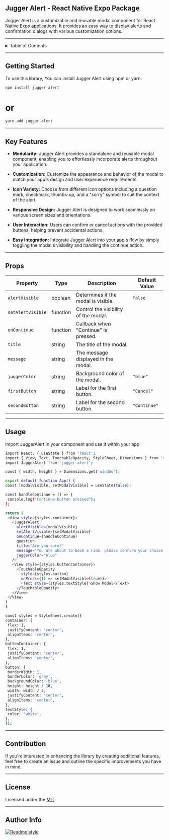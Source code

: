 ## Jugger Alert - React Native Expo Package

Jugger Alert is a customizable and reusable modal component for React Native Expo applications. It provides an easy way to display alerts and confirmation dialogs with various customization options.

---
<!-- TABLE OF CONTENTS -->
<details>
   <summary>Table of Contents</summary>
  <ol>
    <li>
      <a href="#getting-started">Getting Started</a>
      <ul>
        <li><a href="#key-features">Key Features</a></li>
        <li><a href="#props">Props</a></li>
      </ul>
    </li>
    <li><a href="#usage">Usage</a></li>
    <li><a href="#contributing">Contribution</a></li>
    <li><a href="#license">License</a></li>
    <li><a href="#acknowledgments">Author Info</a></li>
  </ol>
</details>

---

## Getting Started

To use this library, You can install Jugger Alert using npm or yarn:

 ```sh
npm install jugger-alert
   ```
# or
  ```sh
yarn add jugger-alert
   ```

---

## Key Features

- **Modularity:** Jugger Alert provides a standalone and reusable modal component, enabling you to effortlessly incorporate alerts throughout your application.

- **Customization:** Customize the appearance and behavior of the modal to match your app's design and user experience requirements.

- **Icon Variety:** Choose from different icon options including a question mark, checkmark, thumbs-up, and a "sorry" symbol to suit the context of the alert.

- **Responsive Design:** Jugger Alert is designed to work seamlessly on various screen sizes and orientations.

- **User Interaction:** Users can confirm or cancel actions with the provided buttons, helping prevent accidental actions.

- **Easy Integration:** Integrate Jugger Alert into your app's flow by simply toggling the modal's visibility and handling the continue action.


---

## Props
| Property          | Type     | Description                            | Default Value       |
|-------------------|----------|----------------------------------------|---------------------|
| `alertVisible`    | boolean  | Determines if the modal is visible.    | `false`             |
| `setAlertVisible` | function | Control the visibility of the modal.   |                     |
| `onContinue`      | function | Callback when "Continue" is pressed.   |                     |
| `title`           | string   | The title of the modal.                |    |
| `message`         | string   | The message displayed in the modal.    |                     |
| `juggerColor`     | string   | Background color of the modal.         | `"blue"`            |
| `firstButton`     | string   | Label for the first button.            | `"Cancel"`          |
| `secondButton`    | string   | Label for the second button.           | `"Continue"`        |


---

## Usage

Import JuggerAlert in your component and use it within your app:
   ```sh
import React, { useState } from 'react';
import { View, Text, TouchableOpacity, StyleSheet, Dimensions } from 'react-native';
import JuggerAlert from 'jugger-alert';

const { width, height } = Dimensions.get('window');

export default function App() {
  const [modalVisible, setModalVisible] = useState(false);

  const handleContinue = () => {
    console.log("Continue button pressed");
  };

  return (
    <View style={styles.container}>
      <JuggerAlert
        alertVisible={modalVisible}
        setAlertVisible={setModalVisible} 
        onContinue={handleContinue}
        question
        title="Are you sure?"
        message="You are about to book a ride, please confirm your choice."
        juggerColor="blue"
      />
      <View style={styles.buttonContainer}>
        <TouchableOpacity
          style={styles.button}
          onPress={() => setModalVisible(true)}>
          <Text style={styles.textStyle}>Show Modal</Text>
        </TouchableOpacity>
      </View>
    </View>
  )
}

const styles = StyleSheet.create({
  container: {
    flex: 1,
    justifyContent: 'center',
    alignItems: 'center',     
  },
  buttonContainer: {
    flex: 1,                  
    justifyContent: 'center', 
    alignItems: 'center',     
  },
  button: {
    borderWidth: 1,
    borderColor: 'gray',
    backgroundColor: 'blue',
    height: height / 18,
    width: width / 3,
    justifyContent: 'center',
    alignItems: 'center',
  },
  textStyle: {
    color: 'white',
  },
});
   ```

---

## Contribution
If you're interested in enhancing the library by creating additional features, feel free to create an issue and outline the specific improvements you have in mind.

---
## License

Licensed under the [MIT](https://github.com/Davidon4/jugger-alert/blob/main/LICENSE).

---

## Author Info

[![Readme style](https://img.shields.io/badge/Author-github_username-color_of_your_choice)](https://github.com/github_username)
